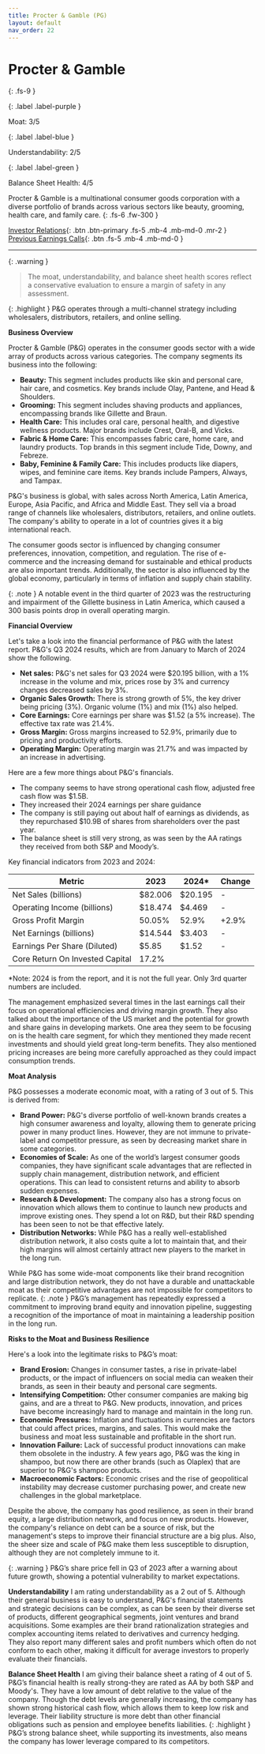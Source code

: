 ```yaml
---
title: Procter & Gamble (PG)
layout: default
nav_order: 22
---
```


# Procter & Gamble
{: .fs-9 }

{: .label .label-purple }

Moat: 3/5

{: .label .label-blue }

Understandability: 2/5

{: .label .label-green }

Balance Sheet Health: 4/5

Procter & Gamble is a multinational consumer goods corporation with a diverse portfolio of brands across various sectors like beauty, grooming, health care, and family care.
{: .fs-6 .fw-300 }

[Investor Relations](https://www.google.com/search?q=PG+investor+relations){: .btn .btn-primary .fs-5 .mb-4 .mb-md-0 .mr-2 }
[Previous Earnings Calls](https://discountingcashflows.com/company/PG/transcripts/){: .btn .fs-5 .mb-4 .mb-md-0 }

---

{: .warning }
>The moat, understandability, and balance sheet health scores reflect a conservative evaluation to ensure a margin of safety in any assessment.



{: .highlight }
P&G operates through a multi-channel strategy including wholesalers, distributors, retailers, and online selling.

**Business Overview**

Procter & Gamble (P&G) operates in the consumer goods sector with a wide array of products across various categories.  The company segments its business into the following: 

*   **Beauty:** This segment includes products like skin and personal care, hair care, and cosmetics.  Key brands include Olay, Pantene, and Head & Shoulders.
*   **Grooming:** This segment includes shaving products and appliances, encompassing brands like Gillette and Braun.
*   **Health Care:** This includes oral care, personal health, and digestive wellness products.  Major brands include Crest, Oral-B, and Vicks.
*   **Fabric & Home Care:**  This encompasses fabric care, home care, and laundry products. Top brands in this segment include Tide, Downy, and Febreze. 
*   **Baby, Feminine & Family Care:** This includes products like diapers, wipes, and feminine care items.  Key brands include Pampers, Always, and Tampax.

P&G's business is global, with sales across North America, Latin America, Europe, Asia Pacific, and Africa and Middle East. They sell via a broad range of channels like wholesalers, distributors, retailers, and online outlets. The company's ability to operate in a lot of countries gives it a big international reach.

The consumer goods sector is influenced by changing consumer preferences, innovation, competition, and regulation. The rise of e-commerce and the increasing demand for sustainable and ethical products are also important trends. Additionally, the sector is also influenced by the global economy, particularly in terms of inflation and supply chain stability.

{: .note }
A notable event in the third quarter of 2023 was the restructuring and impairment of the Gillette business in Latin America, which caused a 300 basis points drop in overall operating margin.

**Financial Overview**

Let's take a look into the financial performance of P&G with the latest report.
P&G's Q3 2024 results, which are from January to March of 2024 show the following.

*   **Net sales:** P&G's net sales for Q3 2024 were $20.195 billion, with a 1% increase in the volume and mix, prices rose by 3% and currency changes decreased sales by 3%.
*   **Organic Sales Growth:** There is strong growth of 5%, the key driver being pricing (3%). Organic volume (1%) and mix (1%) also helped.
*   **Core Earnings:** Core earnings per share was $1.52 (a 5% increase). The effective tax rate was 21.4%.
*  **Gross Margin:** Gross margins increased to 52.9%, primarily due to pricing and productivity efforts.
*   **Operating Margin:** Operating margin was 21.7% and was impacted by an increase in advertising.

Here are a few more things about P&G's financials.

*   The company seems to have strong operational cash flow, adjusted free cash flow was $1.5B.
*  They increased their 2024 earnings per share guidance
*  The company is still paying out about half of earnings as dividends, as they repurchased $10.9B of shares from shareholders over the past year.
*  The balance sheet is still very strong, as was seen by the AA ratings they received from both S&P and Moody’s.

Key financial indicators from 2023 and 2024:

| Metric                                     | 2023     | 2024*    | Change |
|--------------------------------------------|----------|----------|--------|
| Net Sales (billions)                       | $82.006   | $20.195   | -      |
| Operating Income (billions)              | $18.474  | $4.469    | -      |
| Gross Profit Margin                         | 50.05%   |  52.9%   |  +2.9% |
| Net Earnings (billions)                    | $14.544   | $3.403  | -     |
|  Earnings Per Share (Diluted)                  | $5.85      |  $1.52     |-  |
| Core Return On Invested Capital              | 17.2%        |        |        |

*Note: 2024 is from the report, and it is not the full year. Only 3rd quarter numbers are included.

The management emphasized several times in the last earnings call their focus on operational efficiencies and driving margin growth. They also talked about the importance of the US market and the potential for growth and share gains in developing markets. One area they seem to be focusing on is the health care segment, for which they mentioned they made recent investments and should yield great long-term benefits. They also mentioned pricing increases are being more carefully approached as they could impact consumption trends.

**Moat Analysis**

P&G possesses a moderate economic moat, with a rating of 3 out of 5. This is derived from:

*   **Brand Power:** P&G's diverse portfolio of well-known brands creates a high consumer awareness and loyalty, allowing them to generate pricing power in many product lines. However, they are not immune to private-label and competitor pressure, as seen by decreasing market share in some categories.
*    **Economies of Scale:** As one of the world’s largest consumer goods companies, they have significant scale advantages that are reflected in supply chain management, distribution network, and efficient operations. This can lead to consistent returns and ability to absorb sudden expenses.
*   **Research & Development:** The company also has a strong focus on innovation which allows them to continue to launch new products and improve existing ones. They spend a lot on R&D, but their R&D spending has been seen to not be that effective lately.
*   **Distribution Networks:** While P&G has a really well-established distribution network, it also costs quite a lot to maintain that, and their high margins will almost certainly attract new players to the market in the long run.

While P&G has some wide-moat components like their brand recognition and large distribution network, they do not have a durable and unattackable moat as their competitive advantages are not impossible for competitors to replicate.
{: .note }
P&G’s management has repeatedly expressed a commitment to improving brand equity and innovation pipeline, suggesting a recognition of the importance of moat in maintaining a leadership position in the long run.

**Risks to the Moat and Business Resilience**

Here's a look into the legitimate risks to P&G’s moat:

*   **Brand Erosion:** Changes in consumer tastes, a rise in private-label products, or the impact of influencers on social media can weaken their brands, as seen in their beauty and personal care segments.
*   **Intensifying Competition:** Other consumer companies are making big gains, and are a threat to P&G. New products, innovation, and prices have become increasingly hard to manage and maintain in the long run.
*   **Economic Pressures:** Inflation and fluctuations in currencies are factors that could affect prices, margins, and sales. This would make the business and moat less sustainable and profitable in the short run.
*   **Innovation Failure:** Lack of successful product innovations can make them obsolete in the industry. A few years ago, P&G was the king in shampoo, but now there are other brands (such as Olaplex) that are superior to P&G's shampoo products.
*    **Macroeconomic Factors:** Economic crises and the rise of geopolitical instability may decrease customer purchasing power, and create new challenges in the global marketplace. 

Despite the above, the company has good resilience, as seen in their brand equity, a large distribution network, and focus on new products. However, the company's reliance on debt can be a source of risk, but the management's steps to improve their financial structure are a big plus. Also, the sheer size and scale of P&G make them less susceptible to disruption, although they are not completely immune to it.

{: .warning }
P&G’s share price fell in Q3 of 2023 after a warning about future growth, showing a potential vulnerability to market expectations.

**Understandability**
I am rating understandability as a 2 out of 5. Although their general business is easy to understand, P&G's financial statements and strategic decisions can be complex, as can be seen by their diverse set of products, different geographical segments, joint ventures and brand acquisitions. Some examples are their brand rationalization strategies and complex accounting items related to derivatives and currency hedging. They also report many different sales and profit numbers which often do not conform to each other, making it difficult for average investors to properly evaluate their financials. 

**Balance Sheet Health**
I am giving their balance sheet a rating of 4 out of 5. P&G’s financial health is really strong-they are rated as AA by both S&P and Moody's. They have a low amount of debt relative to the value of the company. Though the debt levels are generally increasing, the company has shown strong historical cash flow, which allows them to keep low risk and leverage. Their liability structure is more debt than other financial obligations such as pension and employee benefits liabilities.
{: .highlight }
P&G’s strong balance sheet, while supporting its investments, also means the company has lower leverage compared to its competitors.
